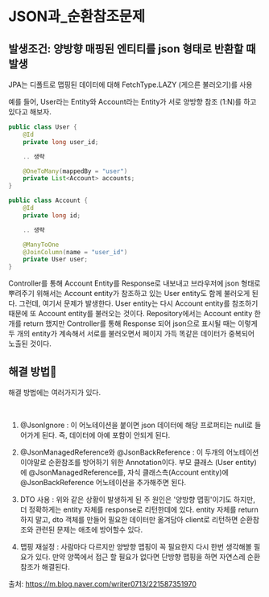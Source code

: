 # JSON과_순환참조문제
## 발생조건: 양방향 매핑된 엔티티를 json 형태로 반환할 때 발생  
JPA는 디폴트로 맵핑된 데이터에 대해 FetchType.LAZY (게으른 불러오기)를 사용

예를 들어, User라는 Entity와 Account라는 Entity가 서로 양방향 참조 (1:N)를 하고 있다고 해보자.   
```java
public class User {
    @Id
    private long user_id;

    .. 생략

    @OneToMany(mappedBy = "user")
    private List<Account> accounts;
}
```
```java
public class Account {
    @Id
    private long id;

    .. 생략

    @ManyToOne
    @JoinColumn(name = "user_id")
    private User user;
}
``` 
Controller를 통해 Account Entity를 Response로 내보내고 브라우저에 json 형태로 뿌려주기 위해서는 Account entity가 참조하고 있는 User entity도 함께 불러오게 된다. 그런데, 여기서 문제가 발생한다. User entity는 다시 Account entity를 참조하기 때문에 또 Account entity를 불러오는 것이다. Repository에서는 Account entity 한개를 return 했지만 Controller를 통해 Response 되어 json으로 표시될 때는 이렇게 두 개의 entity가 계속해서 서로를 불러오면서 페이지 가득 똑같은 데이터가 중복되어 노출된 것이다.

## 해결 방법

해결 방법에는 여러가지가 있다.

​

1. @JsonIgnore : 이 어노테이션을 붙이면 json 데이터에 해당 프로퍼티는 null로 들어가게 된다. 즉, 데이터에 아예 포함이 안되게 된다.

2. @JsonManagedReference와 @JsonBackReference : 이 두개의 어노테이션이야말로 순환참조를 방어하기 위한 Annotation이다. 부모 클래스 (User entity)에 @JsonManagedReference를, 자식 클래스측(Account entity)에 @JsonBackReference 어노테이션을 추가해주면 된다.

3. DTO 사용 : 위와 같은 상황이 발생하게 된 주 원인은 '양방향 맵핑'이기도 하지만, 더 정확하게는 entity 자체를 response로 리턴한데에 있다. entity 자체를 return 하지 말고, dto 객체를 만들어 필요한 데이터만 옮겨담아 client로 리턴하면 순환참조와 관련된 문제는 애초에 방어할수 있다.

4. 맵핑 재설정 : 사람마다 다르지만 양방향 맵핑이 꼭 필요한지 다시 한번 생각해볼 필요가 있다. 만약 양쪽에서 접근 할 필요가 없다면 단방향 맵핑을 하면 자연스레 순환참조가 해결된다.   

출처: https://m.blog.naver.com/writer0713/221587351970